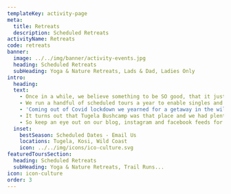 ```yaml
---
templateKey: activity-page
meta:
  title: Retreats
  description: Scheduled Retreats
activityName: Retreats
code: retreats
banner:
  image: ../../img/banner/activity-events.jpg
  heading: Scheduled Retreats
  subHeading: Yoga & Nature Retreats, Lads & Dad, Ladies Only
intro:
  heading:
  text:
    - Once in a while, we believe something to be SO good, that it just wouldnt be right, not to schedule and share.
    - We run a handful of scheduled tours a year to enable singles and small groups to share their experience with other like-minded souls.
    - 'Coming out of Covid lockdown we yearned for a getaway in the wild outdoors: a place where our mind, body and soul, could be set free.'
    - It turns out that Tugela Bushcamp was that place and we had plenty of Yogi's keen to head to these hills.
    - So keep an eye out on our blog, instagram and facebook feeds for up-&-coming retreats.
  inset:
    bestSeason: Scheduled Dates - Email Us
    locations: Tugela, Kosi, Wild Coast
    icon: ../../img/icons/ico-culture.svg
featuredToursSection:
  heading: Scheduled Retreats
  subHeading: Yoga & Nature Retreats, Trail Runs...
icon: icon-culture
order: 3
---
```

